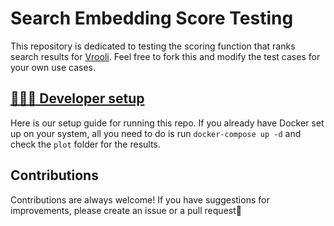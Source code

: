 # Search Embedding Score Testing
This repository is dedicated to testing the scoring function that ranks search results for [Vrooli](https://github.com/Vrooli/Vrooli). Feel free to fork this and modify the test cases for your own use cases.

## [👩🏼‍💻 Developer setup][setup-guide]
Here is our setup guide for running this repo. If you already have Docker set up on your system, all you need to do is run `docker-compose up -d` and check the `plot` folder for the results.

## Contributions
Contributions are always welcome! If you have suggestions for improvements, please create an issue or a pull request💖


[setup-guide]: https://github.com/MattHalloran/ReactGraphQLTemplate#how-to-start